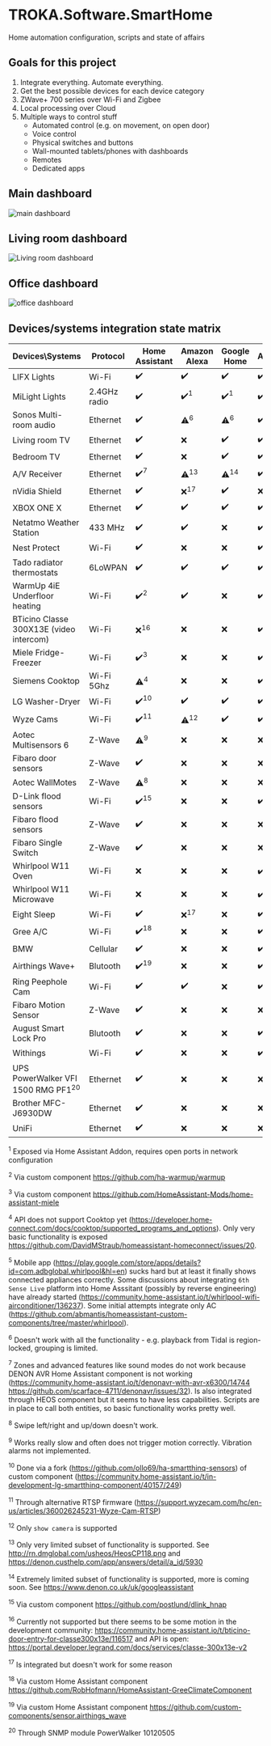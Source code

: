 # TROKA.Software.SmartHome
Home automation configuration, scripts and state of affairs


## Goals for this project

1. Integrate everything. Automate everything.
2. Get the best possible devices for each device category
3. ZWave+ 700 series over Wi-Fi and Zigbee
4. Local processing over Cloud
5. Multiple ways to control stuff
    - Automated control (e.g. on movement, on open door)
    - Voice control
    - Physical switches and buttons
    - Wall-mounted tablets/phones with dashboards
    - Remotes
    - Dedicated apps

## Main dashboard
![main dashboard](https://raw.githubusercontent.com/PawelTroka/TROKA.Software.SmartHome/master/screenshots/dashboard-main.png "Dashboard main")
## Living room dashboard
![Living room dashboard](https://raw.githubusercontent.com/PawelTroka/TROKA.Software.SmartHome/master/screenshots/dashboard-living-room.png "Dashboard main")
## Office dashboard
![office dashboard](https://raw.githubusercontent.com/PawelTroka/TROKA.Software.SmartHome/master/screenshots/dashboard-office.png "Office dashboard")


## Devices/systems integration state matrix

| Devices\Systems 	| Protocol | Home Assistant 	| Amazon Alexa 	| Google Home 	| App 	|
|-----------------	|---------------- |----------------	|--------------	|-------------	|--------------	|
| LIFX Lights     	| Wi-Fi |:heavy_check_mark:|:heavy_check_mark:|:heavy_check_mark:|:heavy_check_mark:|
| MiLight Lights   	| 2.4GHz radio |:heavy_check_mark:|:heavy_check_mark:<sup>1</sup>|:heavy_check_mark:<sup>1</sup>|:heavy_check_mark:|
| Sonos Multi-room audio	| Ethernet |:heavy_check_mark:|:warning:<sup>6</sup>|:warning:<sup>6</sup>|:heavy_check_mark:|
| Living room TV	| Ethernet |:heavy_check_mark:|:x:|:heavy_check_mark:|:heavy_check_mark:|
| Bedroom TV	| Ethernet |:heavy_check_mark:|:x:|:heavy_check_mark:|:heavy_check_mark:|
| A/V Receiver	| Ethernet |:heavy_check_mark:<sup>7</sup>|:warning:<sup>13</sup>|:warning:<sup>14</sup>|:heavy_check_mark:|
| nVidia Shield	| Ethernet |:heavy_check_mark:|:x:<sup>17</sup>|:heavy_check_mark:|:x:|
| XBOX ONE X	| Ethernet |:heavy_check_mark:|:heavy_check_mark:|:heavy_check_mark:|:heavy_check_mark:|
| Netatmo Weather Station	| 433 MHz |:heavy_check_mark:|:heavy_check_mark:|:x:|:heavy_check_mark:|
| Nest Protect	| Wi-Fi |:heavy_check_mark:|:x:|:x:|:heavy_check_mark:|
|Tado radiator thermostats	| 6LoWPAN |:heavy_check_mark:|:heavy_check_mark:|:heavy_check_mark:|:heavy_check_mark:|
|WarmUp 4iE Underfloor heating	| Wi-Fi |:heavy_check_mark:<sup>2</sup>|:heavy_check_mark:|:x:|:heavy_check_mark:|
|BTicino Classe 300X13E (video intercom)	| Wi-Fi |:x:<sup>16</sup>|:x:|:x:|:heavy_check_mark:|
|Miele Fridge-Freezer	| Wi-Fi |:heavy_check_mark:<sup>3</sup>|:x:|:x:|:heavy_check_mark:|
|Siemens Cooktop	| Wi-Fi 5Ghz |:warning:<sup>4</sup>|:x:|:x:|:heavy_check_mark:|
|LG Washer-Dryer	| Wi-Fi |:heavy_check_mark:<sup>10</sup>|:heavy_check_mark:|:heavy_check_mark:|:heavy_check_mark:|
|Wyze Cams	| Wi-Fi |:heavy_check_mark:<sup>11</sup>|:warning:<sup>12</sup>|:heavy_check_mark:|:heavy_check_mark:|
|Aotec Multisensors 6	| Z-Wave |:warning:<sup>9</sup>|:x:|:x:|:x:|
|Fibaro door sensors	| Z-Wave |:heavy_check_mark:|:x:|:x:|:x:|
|Aotec WallMotes	| Z-Wave |:warning:<sup>8</sup>|:x:|:x:|:x:|
|D-Link flood sensors	| Wi-Fi |:heavy_check_mark:<sup>15</sup>|:x:|:x:|:heavy_check_mark:|
|Fibaro flood sensors	| Z-Wave |:heavy_check_mark:|:x:|:x:|:x:|
|Fibaro Single Switch	| Z-Wave |:heavy_check_mark:|:x:|:x:|:x:|
|Whirlpool W11 Oven	| Wi-Fi |:x:|:x:|:x:|:heavy_check_mark:<sup>5</sup>|
|Whirlpool W11 Microwave	| Wi-Fi |:x:|:x:|:x:|:heavy_check_mark:<sup>5</sup>|
|Eight Sleep	| Wi-Fi |:heavy_check_mark:|:x:<sup>17</sup>|:x:|:heavy_check_mark:|
|Gree A/C	| Wi-Fi |:heavy_check_mark:<sup>18</sup>|:x:|:x:|:heavy_check_mark:|
|BMW	| Cellular |:heavy_check_mark:|:x:|:x:|:heavy_check_mark:|
|Airthings Wave+	| Blutooth |:heavy_check_mark:<sup>19</sup>|:x:|:x:|:heavy_check_mark:|
|Ring Peephole Cam	| Wi-Fi |:heavy_check_mark:|:heavy_check_mark:|:x:|:heavy_check_mark:|
|Fibaro Motion Sensor	| Z-Wave |:heavy_check_mark:|:x:|:x:|:x:|
|August Smart Lock Pro	| Blutooth |:heavy_check_mark:|:x:|:x:|:heavy_check_mark:|
|Withings	| Wi-Fi |:heavy_check_mark:|:x:|:x:|:heavy_check_mark:|
|UPS PowerWalker VFI 1500 RMG PF1<sup>20</sup>	| Ethernet |:heavy_check_mark:|:x:|:x:|:x:|
|Brother MFC-J6930DW	| Ethernet |:heavy_check_mark:|:x:|:x:|:x:|
|UniFi	| Ethernet |:heavy_check_mark:|:x:|:x:|:x:|


<sup>1</sup> Exposed via Home Assistant Addon, requires open ports in network configuration


<sup>2</sup> Via custom component https://github.com/ha-warmup/warmup


<sup>3</sup> Via custom component https://github.com/HomeAssistant-Mods/home-assistant-miele

<sup>4</sup> API does not support Cooktop yet (https://developer.home-connect.com/docs/cooktop/supported_programs_and_options). Only very basic functionality is exposed https://github.com/DavidMStraub/homeassistant-homeconnect/issues/20.

<sup>5</sup> Mobile app (https://play.google.com/store/apps/details?id=com.adbglobal.whirlpool&hl=en) sucks hard but at least it finally shows connected appliances correctly. Some discussions about integrating `6th Sense Live` platform into Home Asssitant (possibly by reverse engineering) have already started (https://community.home-assistant.io/t/whirlpool-wifi-airconditioner/136237). Some initial attempts integrate only AC (https://github.com/abmantis/homeassistant-custom-components/tree/master/whirlpool).


<sup>6</sup> Doesn't work with all the functionality - e.g. playback from Tidal is region-locked, grouping is limited.

<sup>7</sup> Zones and advanced features like sound modes do not work because DENON AVR Home Assistant component is not working (https://community.home-assistant.io/t/denonavr-with-avr-x6300/14744 https://github.com/scarface-4711/denonavr/issues/32). Is also integrated through HEOS component but it seems to have less capabilities. Scripts are in place to call both entities, so basic functionality works pretty well.

<sup>8</sup> Swipe left/right and up/down doesn't work.

<sup>9</sup> Works really slow and often does not trigger motion correctly. Vibration alarms not implemented.


<sup>10</sup> Done via a fork (https://github.com/ollo69/ha-smartthinq-sensors) of custom component (https://community.home-assistant.io/t/in-development-lg-smartthinq-component/40157/249)


<sup>11</sup> Through alternative RTSP firmware (https://support.wyzecam.com/hc/en-us/articles/360026245231-Wyze-Cam-RTSP)


<sup>12</sup> Only `show camera` is supported


<sup>13</sup> Only very limited subset of functionality is supported. See http://rn.dmglobal.com/usheos/HeosCP118.png and https://denon.custhelp.com/app/answers/detail/a_id/5930


<sup>14</sup> Extremely limited subset of functionality is supported, more is coming soon. See https://www.denon.co.uk/uk/googleassistant


<sup>15</sup> Via custom component https://github.com/postlund/dlink_hnap

<sup>16</sup> Currently not supported but there seems to be some motion in the development community: https://community.home-assistant.io/t/bticino-door-entry-for-classe300x13e/116517 and API is open: https://portal.developer.legrand.com/docs/services/classe-300x13e-v2

<sup>17</sup> Is integrated but doesn't work for some reason

<sup>18</sup> Via custom Home Assistant component https://github.com/RobHofmann/HomeAssistant-GreeClimateComponent

<sup>19</sup> Via custom Home Assistant component https://github.com/custom-components/sensor.airthings_wave

<sup>20</sup> Through SNMP module PowerWalker 10120505

